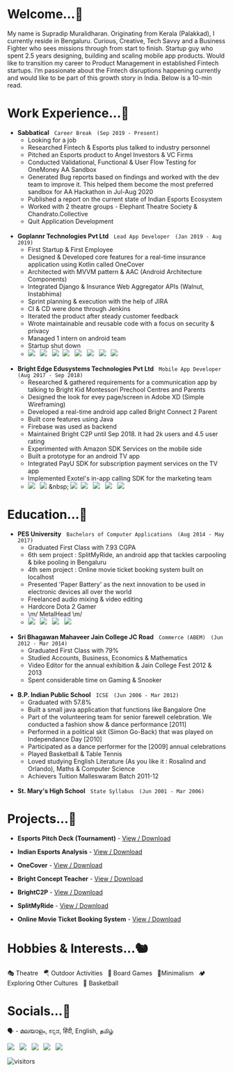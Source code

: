 <!--
**supro-96/supro-96** is a ✨ _special_ ✨ repository because its `README.md` (this file) appears on your GitHub profile.

Here are some ideas to get you started:

- 🔭 I’m currently working on ...
- 🌱 I’m currently learning ...
- 👯 I’m looking to collaborate on ...
- 🤔 I’m looking for help with ...
- 💬 Ask me about ...
- 📫 How to reach me: ...
- 😄 Pronouns: ...
- ⚡ Fun fact: ...
-->

# Welcome...🐀


My name is Supradip Muralidharan. Originating from Kerala (Palakkad), I currently reside in Bengaluru. Curious, Creative, Tech Savvy and a Business Fighter who sees missions through from start to finish. Startup guy who spent 2.5 years designing, building and scaling mobile app products. Would like to transition my career to Product Management in established Fintech startups. I’m passionate about the Fintech disruptions happening currently and would like to be part of this growth story in India. Below is a 10-min read.


# Work Experience...🦇
* **Sabbatical** &nbsp; `Career Break` &nbsp; `(Sep 2019 - Present)`
  - Looking for a job
  - Researched Fintech & Esports plus talked to industry personnel
  - Pitched an Esports product to Angel Investors & VC Firms
  - Conducted Validational, Functional & User Flow Testing for OneMoney AA Sandbox
  - Generated Bug reports based on findings and worked with the dev team to improve it. This helped them become the most preferred sandbox for AA Hackathon in Jul-Aug 2020
  - Published a report on the current state of Indian Esports Ecosystem
  - Worked with 2 theatre groups - Elephant Theatre Society & Chandrato.Collective
  - Quit Application Development
  <br />
* **Goplannr Technologies Pvt Ltd** &nbsp; `Lead App Developer` &nbsp; `(Jan 2019 - Aug 2019)`
  - First Startup & First Employee
  - Designed & Developed core features for a real-time insurance application using Kotlin called OneCover
  - Architected with MVVM pattern & AAC (Android Architecture Components)
  - Integrated Django & Insurance Web Aggregator APIs (Walnut, Instabhima)
  - Sprint planning & execution with the help of JIRA
  - CI & CD were done through Jenkins
  - Iterated the product after steady customer feedback
  - Wrote maintainable and reusable code with a focus on security & privacy
  - Managed 1 intern on android team
  - Startup shut down
  - ![](https://img.shields.io/badge/IDE-Android_Studio_&_XCode-informational?style=flat&color=2bbc8a) &nbsp; ![](https://img.shields.io/badge/Languages-Kotlin,_Java,_Swift,_XML-informational?style=flat&color=2bbc8a) &nbsp; ![](https://img.shields.io/badge/Design-Zeplin-informational?style=flat&color=2bbc8a)&nbsp; ![](https://img.shields.io/badge/Product_Management-Confluence_&_JIRA-informational?style=flat&color=2bbc8a) &nbsp; ![](https://img.shields.io/badge/Team_Communication-Slack-informational?style=flat&color=2bbc8a) &nbsp; ![](https://img.shields.io/badge/Backend-AWS_&_Firebase-informational?style=flat&color=2bbc8a) &nbsp; ![](https://img.shields.io/badge/Version_Control-Git-informational?style=flat&color=2bbc8a) &nbsp; ![](https://img.shields.io/badge/Others-Postman_&_Jenkins-informational?style=flat&color=2bbc8a)
  <br />
* **Bright Edge Edusystems Technologies Pvt Ltd** &nbsp; `Mobile App Developer` &nbsp; `(Aug 2017 - Sep 2018)`
  - Researched & gathered requirements for a communication app by talking to Bright Kid Montessori Prechool Centres and Parents
  - Designed the look for evey page/screen in Adobe XD (Simple Wireframing)
  - Developed a real-time android app called Bright Connect 2 Parent
  - Built core features using Java
  - Firebase was used as backend
  - Maintained Bright C2P until Sep 2018. It had 2k users and 4.5 user rating
  - Experimented with Amazon SDK Services on the mobile side
  - Built a prototype for an android TV app
  - Integrated PayU SDK for subscription payment services on the TV app
  - Implemented Exotel's in-app calling SDK for the marketing team
  - ![](https://img.shields.io/badge/IDE-Android_Studio-informational?style=flat&color=2bbc8a) &nbsp; ![](https://img.shields.io/badge/Languages-Java,_RxJava,_JS(React_Native),_SQL-informational?style=flat&color=2bbc8a) &nbsp; ![](https://img.shields.io/badge/Design-Adobe_XD-informational?style=flat&color=2bbc8a)&nbsp; ![](https://img.shields.io/badge/Product_Management-Microsoft_Docs_&_Excel-informational?style=flat&color=2bbc8a) &nbsp; ![](https://img.shields.io/badge/Backend-AWS_&_Firebase-informational?style=flat&color=2bbc8a) &nbsp; ![](https://img.shields.io/badge/Version_Control-Git-informational?style=flat&color=2bbc8a) &nbsp; ![](https://img.shields.io/badge/Others-Postman-informational?style=flat&color=2bbc8a)
  
# Education...🦉
* **PES University** &nbsp; `Bachelors of Computer Applications` &nbsp; `(Aug 2014 - May 2017)`
  - Graduated First Class with 7.93 CGPA
  - 6th sem project : SplitMyRide, an android app that tackles carpooling & bike pooling in Bengaluru
  - 4th sem project : Online movie ticket booking system built on localhost
  - Presented 'Paper Battery' as the next innovation to be used in electronic devices all over the world
  - Freelanced audio mixing & video editing
  - Hardcore Dota 2 Gamer
  - \m/ MetalHead \m/
  - ![](https://img.shields.io/badge/Fundamentals-DSA,_OS,_OOPS,_Web_Services,_Computer_Networks-informational?style=flat&color=2bbc8a) &nbsp; ![](https://img.shields.io/badge/Languages-C++,_Java,_Python,_HTML_&_CSS,_PHP,_JS,_MySQL-informational?style=flat&color=2bbc8a) &nbsp; ![](https://img.shields.io/badge/3D_Design-Blender-informational?style=flat&color=2bbc8a) &nbsp; ![](https://img.shields.io/badge/Editors-Vim,_Nano,_Eclipse-informational?style=flat&color=2bbc8a)
  <br />
* **Sri Bhagawan Mahaveer Jain College JC Road** &nbsp; `Commerce (ABEM)` &nbsp; `(Jun 2012 - Mar 2014)`
  - Graduated First Class with 79%
  - Studied Accounts, Business, Economics & Mathematics
  - Video Editor for the annual exhibition & Jain College Fest 2012 & 2013
  - Spent considerable time on Gaming & Snooker
  <br />
* **B.P. Indian Public School** &nbsp; `ICSE` &nbsp; `(Jun 2006 - Mar 2012)`
  - Graduated with 57.8%
  - Built a small java application that functions like Bangalore One
  - Part of the volunteering team for senior farewell celebration. We conducted a fashion show & dance performance [2011]
  - Performed in a political skit (Simon Go-Back) that was played on Independance Day [2010]
  - Participated as a dance performer for the [2009] annual celebrations
  - Played Basketball & Table Tennis
  - Loved studying English Literature (As you like it : Rosalind and Orlando), Maths & Computer Science
  - Achievers Tuition Malleswaram Batch 2011-12
  <br />  
* **St. Mary's High School** &nbsp; `State Syllabus` &nbsp; `(Jun 2001 - Mar 2006)`
  <br />
  
# Projects...🦧

* **Esports Pitch Deck (Tournament)** - [View / Download](https://github.com/supro-96/supro-96/blob/main/Esports%20Pitch%20Deck.pdf)

* **Indian Esports Analysis** - [View / Download](https://github.com/supro-96/supro-96/blob/main/Indian%20Esports%20Analysis.pdf)

* **OneCover** - [View / Download](https://photos.app.goo.gl/vDsBTHGopbXi1vNb8)

* **Bright Concept Teacher** - [View / Download](https://github.com/supro-96/supro-96/blob/main/Bright%20Concept%20Teacher.pdf)

* **BrightC2P** - [View / Download](https://photos.app.goo.gl/vDsBTHGopbXi1vNb8)

* **SplitMyRide** - [View / Download](https://github.com/supro-96/supro-96/blob/main/SplitMyRide.pdf)

* **Online Movie Ticket Booking System** - [View / Download](https://github.com/supro-96/supro-96/blob/main/Online%20Movie%20Ticket%20Booking%20System.pdf)

# Hobbies & Interests...🐿
  
  🎭 Theatre &nbsp; 🪂 Outdoor Activities &nbsp; 🎲 Board Games &nbsp; 🧘‍Minimalism &nbsp; 🏕 Exploring Other Cultures &nbsp; 🏀 Basketball

# Socials...🐸
  
  🗣️ - മലയാളം, ಕನ್ನಡ, हिंदी, English, தமிழ் <br /> 

  <a href="https://stackoverflow.com/users/8525451/supro-96"><img src="https://img.shields.io/badge/-Stack_Overflow_(Street_Credits)-FFFFFF?style=flat-square&amp;logo=StackOverflow"></a> &nbsp; <a href="https://www.youtube.com/channel/UCG0lG4-WSEakzf4dIzIlayA"><img src="https://img.shields.io/badge/-Youtube_(Motovlogs)-FFFFFF?style=flat-square&amp;logo=Youtube&amp;logoColor=red"></a> &nbsp; <a href="http://facebook.com/supro.m.1401"><img src="https://img.shields.io/badge/-Facebook_(Be_My_Friend)-FFFFFF?style=flat-square&amp;logo=Facebook"></a> &nbsp; <a href="mailto:pradip.withu@gmail.com"><img src="https://img.shields.io/badge/-Email-FFFFFF?style=flat-square&amp;logo=Gmail"></a> &nbsp; <img src="https://img.shields.io/badge/-+917259837601-FFFFFF?style=flat-square&amp;logo=Whatsapp">  <br /> 

  <img src="https://visitor-badge.glitch.me/badge?page_id=supro-96.supro-96" alt="visitors">
